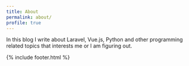 ```yaml
---
title: About
permalink: about/
profile: true
---
```


In this blog I write about Laravel, Vue.js, Python and other programming related topics that interests me or I am figuring out. 

{% include footer.html %}
